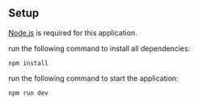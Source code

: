 ## Setup

[Node.js](https://nodejs.org/en) is required for this application.

run the following command to install all dependencies:

`npm install`

run the following command to start the application:

`npm run dev`
